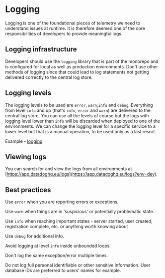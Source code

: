 # Logging

Logging is one of the foundational pieces of telemetry we need to understand issues at runtime. It is therefore deemed one of the core responsibilities of developers to provide meaningful logs.

## Logging infrastructure

Developers should use the `logging` library that is part of the monorepo and is configured for local as well as production environments. Don't use other methods of logging since that could lead to log statements not getting delivered correctly to the central log store.

## Logging levels

The logging levels to be used are `error`, `warn`,`info` and `debug`. Everything from level `info` and up (that's `info`, `error` and `warn`) are delivered to the central log store. You can use all the levels of course but the logs with logging level lower than `info` will be discarded when deployed to one of the environments. We can change the logging level for a specific service to a lower level but that is a manual operation, to be used only as a last resort.

Example - [logging](https://github.com/island-is/island.is/blob/master/apps/reference-backend/src/app/modules/resource/resource.service.ts#L31-L33)

## Viewing logs

You can search for and view the logs from all environments at [https://app.datadoghq.eu/logs](https://app.datadoghq.eu/logs?env=dev).

## Best practices

Use `error` when you are reporting errors or exceptions.

Use `warn` when things are in 'suspicious' or potentially problematic state.

Use `info` when reaching important states - server started, user created, registration complete, etc. or anything worth knowing about

Use `debug` for additional info.

Avoid logging at level `info` inside unbounded loops.

Don't log the same exception/error multiple times.

Do not log full personal identifiable or other sensitive information. User database IDs are preferred to users' names for example.
